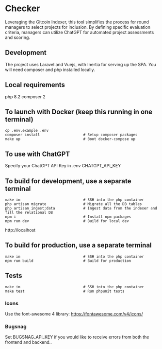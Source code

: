 # Checker

Leveraging the Gitcoin Indexer, this tool simplifies the process for round managers to select projects for inclusion. By defining specific evaluation criteria, managers can utilize ChatGPT for automated project assessments and scoring.

## Development

The project uses Laravel and Vuejs, with Inertia for serving up the SPA. You will need composer and php installed locally.

## Local requirements

php 8.2
composer 2

## To launch with Docker (keep this running in one terminal)

```
cp .env.example .env
composer install                    # Setup composer packages
make up                             # Boot docker-compose up
```

## To use with ChatGPT

Specify your ChatGPT API Key in .env CHATGPT_API_KEY

## To build for development, use a separate terminal

```
make in                             # SSH into the php container
php artisan migrate                 # Migrate all the DB tables
php artisan ingest:data             # Ingest data from the indexer and fill the relational DB
npm i                               # Install npm packages
npm run dev                         # Build for local dev
```

http://localhost

## To build for production, use a separate terminal

```
make in                             # SSH into the php container
npm run build                       # Build for production
```

## Tests

```
make in                             # SSH into the php container
make test                           # Run phpunit tests
```

### Icons

Use the font-awesome 4 library:
https://fontawesome.com/v4/icons/

### Bugsnag

Set BUGSNAG_API_KEY if you would like to receive errors from both the frontend and backend..
